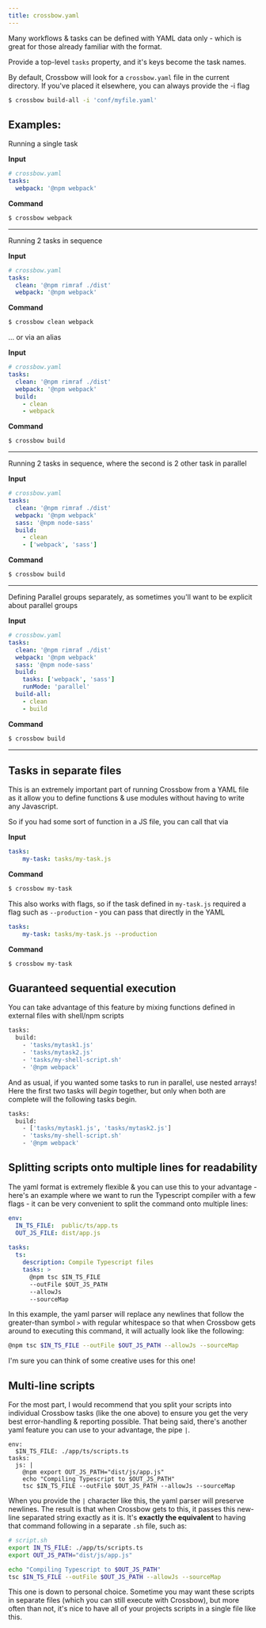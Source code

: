 ```yaml
---
title: crossbow.yaml 
---
```


Many workflows & tasks can be defined with YAML data only - which is 
great for those already familiar with the format.

Provide a top-level `tasks` property, and it's keys become the task names.
  
By default, Crossbow will look for a `crossbow.yaml` file in the current
directory. If you've placed it elsewhere, you can always provide the -i flag

```sh
$ crossbow build-all -i 'conf/myfile.yaml'
```

## Examples:

Running a single task

**Input**

```yml
# crossbow.yaml
tasks:
  webpack: '@npm webpack'
```

**Command**

```sh
$ crossbow webpack
```

---

Running 2 tasks in sequence

**Input**
```yml
# crossbow.yaml
tasks:
  clean: '@npm rimraf ./dist' 
  webpack: '@npm webpack'
```

**Command**

```sh
$ crossbow clean webpack
```

... or via an alias 

**Input**
```yml
# crossbow.yaml
tasks:
  clean: '@npm rimraf ./dist' 
  webpack: '@npm webpack'
  build:
    - clean
    - webpack
```

**Command**

```sh
$ crossbow build
```

---

Running 2 tasks in sequence, where the second is 2 other task in parallel

**Input**
```yml
# crossbow.yaml
tasks:
  clean: '@npm rimraf ./dist' 
  webpack: '@npm webpack'
  sass: '@npm node-sass'
  build:
    - clean
    - ['webpack', 'sass']
```

**Command**

```sh
$ crossbow build
```

---

Defining Parallel groups separately, as sometimes you'll want to be 
explicit about parallel groups

**Input**
```yml
# crossbow.yaml
tasks:
  clean: '@npm rimraf ./dist' 
  webpack: '@npm webpack'
  sass: '@npm node-sass'
  build:
    tasks: ['webpack', 'sass']
    runMode: 'parallel'
  build-all:
    - clean
    - build
```

**Command**

```sh
$ crossbow build
```

---

## Tasks in separate files

This is an extremely important part of running Crossbow from a YAML file
 as it allow you to define functions & use modules without having to 
 write any Javascript.
 
So if you had some sort of function in a JS file, you can call that via

**Input**

```yml
tasks: 
    my-task: tasks/my-task.js
```

**Command**
```sh 
$ crossbow my-task 
```

This also works with flags, so if the task defined in `my-task.js` required
a flag such as `--production` - you can pass that directly in the YAML

```yml
tasks: 
    my-task: tasks/my-task.js --production
```

**Command**
```sh 
$ crossbow my-task 
```

## Guaranteed sequential execution

You can take advantage of this feature by mixing functions defined
in external files with shell/npm scripts

```sh
tasks: 
  build:
    - 'tasks/mytask1.js'
    - 'tasks/mytask2.js'
    - 'tasks/my-shell-script.sh'
    - '@npm webpack'
```

And as usual, if you wanted some tasks to run in parallel, use nested arrays!
Here the first two tasks will *begin* together, but only when both are complete
will the following tasks begin.

```sh
tasks: 
  build:
    - ['tasks/mytask1.js', 'tasks/mytask2.js']
    - 'tasks/my-shell-script.sh'
    - '@npm webpack'
```

## Splitting scripts onto multiple lines for readability

The yaml format is extremely flexible & you can use this to your advantage - here's an example where 
we want to run the Typescript compiler with a few flags - it can be very convenient to split the 
command onto multiple lines:

```yaml
env: 
  IN_TS_FILE:  public/ts/app.ts
  OUT_JS_FILE: dist/app.js
  
tasks:
  ts:
    description: Compile Typescript files
    tasks: >
      @npm tsc $IN_TS_FILE
      --outFile $OUT_JS_PATH
      --allowJs
      --sourceMap
```

In this example, the yaml parser will replace any newlines that follow the greater-than symbol `>` with regular 
whitespace so that when Crossbow gets around to executing this command, it will actually look like the following:

```bash
@npm tsc $IN_TS_FILE --outFile $OUT_JS_PATH --allowJs --sourceMap
```

I'm sure you can think of some creative uses for this one!

## Multi-line scripts

For the most part, I would recommend that you split your scripts into individual Crossbow tasks 
(like the one above) to ensure you get the very best error-handling & reporting possible. That being 
 said, there's another yaml feature you can use to your advantage, the pipe `|`.
  
```
env: 
  $IN_TS_FILE: ./app/ts/scripts.ts
tasks:
  js: |
    @npm export OUT_JS_PATH="dist/js/app.js"
    echo "Compiling Typescript to $OUT_JS_PATH"
    tsc $IN_TS_FILE --outFile $OUT_JS_PATH --allowJs --sourceMap
```

When you provide the `|` character like this, the yaml parser will preserve newlines. The result
is that when Crossbow gets to this, it passes this new-line separated string exactly as it is. 
It's **exactly the equivalent** to having that command following in a separate `.sh` file, such as: 
  
  
```bash
# script.sh
export IN_TS_FILE: ./app/ts/scripts.ts
export OUT_JS_PATH="dist/js/app.js"

echo "Compiling Typescript to $OUT_JS_PATH"
tsc $IN_TS_FILE --outFile $OUT_JS_PATH --allowJs --sourceMap
```

This one is down to personal choice. Sometime you may want these scripts in separate files (which you
can still execute with Crossbow), but more often than not, it's nice to have all of your
projects scripts in a single file like this.